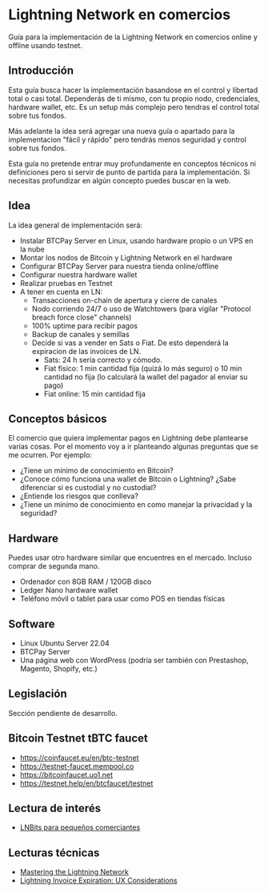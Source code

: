 # Lightning Network en comercios
Guía para la implementación de la Lightning Network en comercios online y offline usando testnet.

## Introducción
Esta guía busca hacer la implementación basandose en el control y libertad total o casi total. Dependerás de ti mismo, con tu propio nodo, credenciales, hardware wallet, etc. Es un setup más complejo pero tendras el control total sobre tus fondos.

Más adelante la idea será agregar una nueva guía o apartado para la implementacion "fácil y rápido" pero tendrás menos seguridad y control sobre tus fondos.

Esta guía no pretende entrar muy profundamente en conceptos técnicos ni definiciones pero si servir de punto de partida para la implementación. Si necesitas profundizar en algún concepto puedes buscar en la web.

## Idea
La idea general de implementación será:
* Instalar BTCPay Server en Linux, usando hardware propio o un VPS en la nube
* Montar los nodos de Bitcoin y Lightning Network en el hardware
* Configurar BTCPay Server para nuestra tienda online/offline
* Configurar nuestra hardware wallet
* Realizar pruebas en Testnet
* A tener en cuenta en LN:
  * Transacciones on-chain de apertura y cierre de canales
  * Nodo corriendo 24/7 o uso de Watchtowers (para vigilar "Protocol breach force close" channels)
  * 100% uptime para recibir pagos
  * Backup de canales y semillas
  * Decide si vas a vender en Sats o Fiat. De esto dependerá la expiracion de las invoices de LN.
    * Sats: 24 h sería correcto y cómodo.
    * Fiat físico: 1 min cantidad fija (quizá lo más seguro) o 10 min cantidad no fija (lo calculará la wallet del pagador al enviar su pago)
    * Fiat online: 15 min cantidad fija

## Conceptos básicos
El comercio que quiera implementar pagos en Lightning debe plantearse varias cosas. Por el momento voy a ir planteando algunas preguntas que se me ocurren.
Por ejemplo:
* ¿Tiene un mínimo de conocimiento en Bitcoin?
* ¿Conoce cómo funciona una wallet de Bitcoin o Lightning? ¿Sabe diferenciar si es custodial y no custodial?
* ¿Entiende los riesgos que conlleva?
* ¿Tiene un minimo de conocimiento en como manejar la privacidad y la seguridad?

## Hardware
Puedes usar otro hardware similar que encuentres en el mercado. Incluso comprar de segunda mano.
* Ordenador con 8GB RAM / 120GB disco
* Ledger Nano hardware wallet
* Teléfono móvil o tablet para usar como POS en tiendas físicas

## Software
* Linux Ubuntu Server 22.04
* BTCPay Server
* Una página web con WordPress (podría ser también con Prestashop, Magento, Shopify, etc.)

## Legislación
Sección pendiente de desarrollo.

## Bitcoin Testnet tBTC faucet
* https://coinfaucet.eu/en/btc-testnet
* https://testnet-faucet.mempool.co
* https://bitcoinfaucet.uo1.net
* https://testnet.help/en/btcfaucet/testnet

## Lectura de interés
* [LNBits para pequeños comerciantes](https://darthcoin.substack.com/p/lnbits-para-comerciantes)

## Lecturas técnicas
* [Mastering the Lightning Network](https://github.com/lnbook/lnbook)
* [Lightning Invoice Expiration: UX Considerations](https://d.elor.me/2022/01/lightning-invoice-expiration-ux-considerations/)
